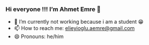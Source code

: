 ### Hi everyone !!! I’m Ahmet Emre 👋

- 🔭 I’m currently not working because i am a student 😁
- 📫 How to reach me: elieyioglu.aemre@gmail.com
- 😄 Pronouns: he/him


